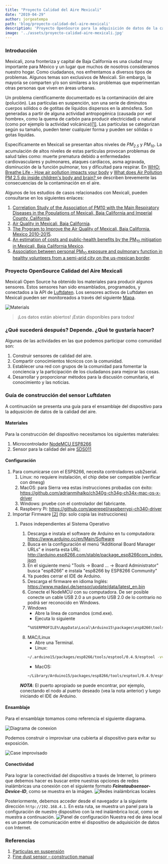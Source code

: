 ```yaml
---
title: "Proyecto Calidad del Aire Mexicali"
date: "2019-04-29"
author: jorgeatempa
path: 'blog/proyecto-calidad-del-aire-mexicali'
description: 'Proyecto OpenSource para la adquisición de datos de la calidad del aire en Mexicali'
image: '../assets/proyecto-calidad-aire-mexicali.jpg'
---
```


### Introducción

Mexicali, zona fronteriza y capital de Baja California es una ciudad muy importante para México y un lugar que muchos de nosotros consideramos nuestro hogar. Como ciudadanos, nos enfrentamos a diversos tipos de problemas. Algunos temas son exclusivos de Mexicali. Sin embargo, la mayoría se comparten y/o son similares a los problemas que experimentan otras personas que viven en áreas urbanas.

Un problema científicamente documentado es la contaminación del aire (polución). Las partículas en suspención, son una serie de diminutos cuerpos sólidos o de gotitas de líquidos dispersos en la atmósfera. Son generadas a partir de alguna actividad antropogénica (causada por «el hombre», como la quema de carbón para producir electricidad) o natural (como por ejemplo la actividad volcánica)[[1]](https://es.wikipedia.org/wiki/Part%C3%ADculas_en_suspensi%C3%B3n). Las partículas se categorizan según su tamaño, pueden tener cualquier forma y pueden ser sólidas o gotas líquidas. 

Específicamente en Mexicali se presentan altos niveles de _PM<sub>2.5</sub>_ y _PM<sub>10</sub>_. La acumulación de altos niveles de estas partículas provocan problemas de salud tales como: muerte prematura debido a enfermedades cardiovasculares y pulmonares, ataques cardíacos, asma agravada, disminución de la función pulmonar, tos y dificultad para respirar. En [WHO: Breathe Life - How air pollution impacts your body](https://www.youtube.com/watch?v=GVBeY1jSG9Y&t=12s) y [What does Air Pollution PM 2.5 do inside children's body and brain? ](https://www.youtube.com/watch?v=QcS3ovdsgNI) se describen brevemente las consecuencias de la contaminación en el aire. 

Algunos de los estudios de casos relacionados con Mexicali, pueden consultarse en los siguientes enlaces:

1. [Correlation Study of the Association of PM10 with the Main Respiratory Diseases in the Populations of Mexicali, Baja California and Imperial County, California](http://rmib.com.mx/index.php/rmib/article/download/246/308).
2. [Air Quality in Mexicali, Baja California](https://journals.lww.com/epidem/fulltext/2008/11001/Air_Quality_in_Mexicali,_Baja_California.22.aspx#pdf-link).
3. [The Program to Improve the Air Quality of Mexicali, Baja California, Mexico 2010-2015](https://www.sciencedirect.com/science/article/pii/S1878029610001246).
4. [An estimation of costs and public-health benefits by the PM<sub>10</sub> mitigation in Mexicali, Baja California Mexico](http://www.scielo.org.mx/pdf/rica/v33n1/0188-4999-rica-33-01-00117.pdf).
5. [Association between personal PM<sub>10</sub> exposure and pulmonary function in healthy volunteers from a semi-arid city on the us-mexican border](https://www.revistascca.unam.mx/rica/index.php/rica/article/download/RICA.2018.34.04.03/46793).

### Proyecto OpenSource Calidad del Aire Mexicali

Mexicali Open Source ha obtenido los materiales para producir algunos sensores. Estos sensores han sido ensamblados, programados, y conectados a la API de  [Luftdaten](https://luftdaten.info/). Los sensores activos de Luftdaten en Mexicali pueden ser monitoreados a través del siguiente [Mapa](https://deutschland.maps.luftdaten.info/#12/32.6305/-115.4144).

![Materials](../assets/materiales.jpg)

> ¡Los datos están abiertos! ¡Están disponibles para todos!

### ¿Qué sucederá después? Depende. ¿Qué te gustaría hacer?

Algunas de las actividades en las que podemos participar como comunidad son:

1. Construir sensores de calidad del aire.
2. Compartir conocimientos técnicos con la comunidad.
3. Establecer una red con grupos de la comunidad para fomentar la conciencia y la participación de los ciudadanos para mejorar las cosas.
4. Desarrollar y proporcionar métodos para la discusión comunitaria, el conocimiento y las noticias.

### Guía de construcción del sensor Luftdaten

A continuación se presenta una guía para el ensamblaje del dispositivo para la adqusición de datos de la calidad del aire.

#### Materiales

Para la construcción del dispositivo necesitamos los siguientes materiales:

1. Microcontrolador [NodeMCU ESP8266](https://www.nodemcu.com/index_en.html)
2. Sensor para la calidad del aire [SDS011](https://aqicn.org/sensor/sds011)
   
#### Configuración

1. Para comunicarse con el ESP8266, necesita controladores usb2serial. 
   1. Linux: no requiere instalación, el chip debe ser compatible (verificar con dmesg)
   2. MacOS: para Sierra vea estas instrucciones probadas con éxito: https://github.com/adrianmihalko/ch340g-ch34g-ch34x-mac-os-x-driver
   3. Windows: pruebe con el controlador del fabricante.
   4. Raspberry Pi: https://github.com/aperepel/raspberrypi-ch340-driver
2. Importar Firmware [[2]](https://luftdaten.info/en/construction-manual/) (tip: solo copia las instrucciones)
   1. Pasos independientes al Sistema Operativo
         1. Descarga e instala el software de Arduino en tu computadora: https://www.arduino.cc/en/Main/Software
         2. Busca en la configuración el menú “Additional Board Manager URLs” e inserta esta URL: http://arduino.esp8266.com/stable/package_esp8266com_index.json
         3. En el siguiente menú "Tools -> Board ... -> Board Administrator" busca "esp8266" e instala "esp8266 by ESP8266 Community"
         4. Ya puedes cerrar el IDE de Arduino.
         5. Descarga el firmware en idioma Inglés: https://www.madavi.de/sensor/update/data/latest_en.bin
         6. Conecte el NodeMCU con su computadora. De ser posible conecte un cable USB 2.0 a un puerto USB 2.0 de lo contrario no podrá ser reconocido en Windows.
         7. Windows
            * Abre la línea de comandos (cmd.exe).
            * Ejecuta lo siguiente
            ```sh
            “%USERPROFILE%\AppData\Local\Arduino15\packages\esp8266\tools\esptool\0.4.9\esptool.exe” -vv -cd nodemcu -cb 57600 -ca 0x00000 -cp COM11 -cf “_ruta_al_archivo_firmware_descargado” (el puerto detrás de ‘-cp’ podría necesitar ser ajustado)
            ```
         8. MAC/Linux
            * Abre una Terminal.
            * Linux: 
            ```sh
            ~/.arduino15/packages/esp8266/tools/esptool/0.4.9/esptool -vv -cd nodemcu -cb 57600 -ca 0x00000 -cp /dev/cu.wchusbserial1410 -cf /ruta/al/archivo/firmware (el puerto detrás de ‘-cp’ podría necesitar ser ajustado)
            ```
            * MacOS:
            ```sh
            ~/Library/Arduino15/packages/esp8266/tools/esptool/0.4.9/esptool -vv -cd nodemcu -cb 57600 -ca 0x00000 -cp /dev/cu.wchusbserial1410 -cf /ruta/al/archivo/firmware (el puerto detrás de ‘-cp’ podría necesitar ser ajustado)
            ```

        _**NOTA**_: El puerto apropiado se puede encontrar, por ejemplo, conectando el nodo al puerto deseado (vea la nota anterior) y luego iniciando el IDE de Arduino.           

#### Ensamblaje

Para el ensamblaje tomamos como referencia el siguiente diagrama.

![Diagrama de conexion](../assets/diagrama-conexion.png)

Podemos construir o improvisar una cubierta al dispositivo para evitar su exposición.

![Case improvisado](../assets/simple-case.jpg)

#### Conectividad

Para lograr la conectividad del dispositivo a través de Internet, lo primero que debemos hacer es buscar entre nuestras opciones de redes inalámbricas una conexión con el siguiente formato **_Feinstaubsensor-Device-ID_**, como se muestra en la imágen.
![Redes inalámbricas locales](../assets/wireless-options.png)

Posteriormente, debemos acceder desde el navegador a la siguiente dirección `http://192.168.4.1`. En esta ruta, se muestra un panel para la configuración de nuestro dispositivo con la red inalámbrica local, como se muestra a continuación.
![Panel de configuración](../assets/configuration-dashboard.png)
Nuestra red de área local es un puente de comunicación entre el dispositivo de adquisición de datos con Internet.

### Referencias

1. [Particulas en suspensión](https://es.wikipedia.org/wiki/Part%C3%ADculas_en_suspensi%C3%B3n)
2. [Fine dust sensor – construction manual](https://luftdaten.info/en/construction-manual/)